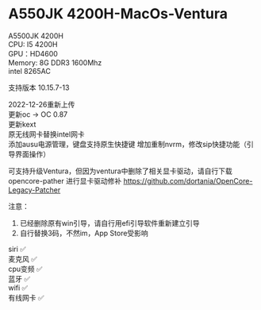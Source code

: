# A550JK 4200H-MacOs-Ventura

A5500JK 4200H  
CPU: I5 4200H  
GPU：HD4600  
Memory: 8G DDR3 1600Mhz  
intel 8265AC


支持版本 10.15.7-13  


2022-12-26重新上传  
更新oc -> OC 0.87   
更新kext  
原无线网卡替换intel网卡  
添加ausu电源管理，键盘支持原生快捷键
增加重制nvrm，修改sip快捷功能（引导界面操作）

可支持升级Ventura，但因为ventura中删除了相关显卡驱动，请自行下载opencore-pather 进行显卡驱动修补  https://github.com/dortania/OpenCore-Legacy-Patcher  

注意： 
1. 已经删除原有win引导，请自行用efi引导软件重新建立引导  
2. 自行替换3码，不然im，App Store受影响  


siri     ✅  
麦克风    ✅  
cpu变频   ✅  
蓝牙      ✅  
wifi     ✅  
有线网卡  ✅   
